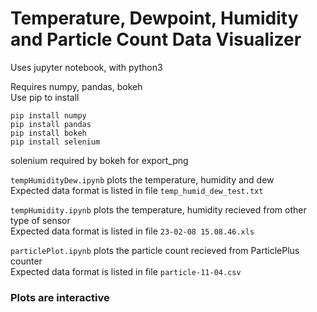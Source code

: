 # Temperature, Dewpoint, Humidity and Particle Count Data Visualizer

Uses jupyter notebook, with python3

Requires numpy, pandas, bokeh  
Use pip to install
```
pip install numpy
pip install pandas
pip install bokeh
pip install selenium
```
solenium required by bokeh for export_png


`tempHumidityDew.ipynb` plots the temperature, humidity and dew  
Expected data format is listed in file `temp_humid_dew_test.txt`


`tempHumidity.ipynb` plots the temperature, humidity recieved from other type of sensor  
Expected data format is listed in file `23-02-08 15.08.46.xls`

`particlePlot.ipynb` plots the particle count recieved from ParticlePlus counter  
Expected data format is listed in file `particle-11-04.csv`

### Plots are interactive
